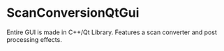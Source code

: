 # ScanConversionQtGui
Entire GUI is made in C++/Qt Library. Features a scan converter and post processing effects. 
